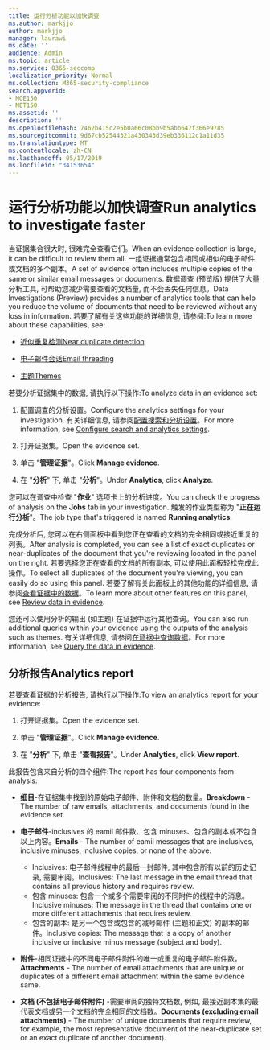 ```yaml
---
title: 运行分析功能以加快调查
ms.author: markjjo
author: markjjo
manager: laurawi
ms.date: ''
audience: Admin
ms.topic: article
ms.service: O365-seccomp
localization_priority: Normal
ms.collection: M365-security-compliance
search.appverid:
- MOE150
- MET150
ms.assetid: ''
description: ''
ms.openlocfilehash: 7462b415c2e5b0a66c08bb9b5abb647f366e9785
ms.sourcegitcommit: 9d67cb52544321a430343d39eb336112c1a11d35
ms.translationtype: MT
ms.contentlocale: zh-CN
ms.lasthandoff: 05/17/2019
ms.locfileid: "34153654"
---
```

# <a name="run-analytics-to-investigate-faster"></a><span data-ttu-id="93abb-102">运行分析功能以加快调查</span><span class="sxs-lookup"><span data-stu-id="93abb-102">Run analytics to investigate faster</span></span>

<span data-ttu-id="93abb-103">当证据集合很大时, 很难完全查看它们。</span><span class="sxs-lookup"><span data-stu-id="93abb-103">When an evidence collection is large, it can be difficult to review them all.</span></span> <span data-ttu-id="93abb-104">一组证据通常包含相同或相似的电子邮件或文档的多个副本。</span><span class="sxs-lookup"><span data-stu-id="93abb-104">A set of evidence often includes multiple copies of the same or similar email messages or documents.</span></span> <span data-ttu-id="93abb-105">数据调查 (预览版) 提供了大量分析工具, 可帮助您减少需要查看的文档量, 而不会丢失任何信息。</span><span class="sxs-lookup"><span data-stu-id="93abb-105">Data Investigations (Preview) provides a number of analytics tools that can help you reduce the volume of documents that need to be reviewed without any loss in information.</span></span> <span data-ttu-id="93abb-106">若要了解有关这些功能的详细信息, 请参阅:</span><span class="sxs-lookup"><span data-stu-id="93abb-106">To learn more about these capabilities, see:</span></span>

- [<span data-ttu-id="93abb-107">近似重复检测</span><span class="sxs-lookup"><span data-stu-id="93abb-107">Near duplicate detection</span></span>](near-duplicates.md)

- [<span data-ttu-id="93abb-108">电子邮件会话</span><span class="sxs-lookup"><span data-stu-id="93abb-108">Email threading</span></span>](email-threading.md)

- [<span data-ttu-id="93abb-109">主题</span><span class="sxs-lookup"><span data-stu-id="93abb-109">Themes</span></span>](themes.md)

<span data-ttu-id="93abb-110">若要分析证据集中的数据, 请执行以下操作:</span><span class="sxs-lookup"><span data-stu-id="93abb-110">To analyze data in an evidence set:</span></span>

1. <span data-ttu-id="93abb-111">配置调查的分析设置。</span><span class="sxs-lookup"><span data-stu-id="93abb-111">Configure the analytics settings for your investigation.</span></span> <span data-ttu-id="93abb-112">有关详细信息, 请参阅[配置搜索和分析设置](configure-search-analytics-settings.md)。</span><span class="sxs-lookup"><span data-stu-id="93abb-112">For more information, see [Configure search and analytics settings](configure-search-analytics-settings.md).</span></span>

2. <span data-ttu-id="93abb-113">打开证据集。</span><span class="sxs-lookup"><span data-stu-id="93abb-113">Open the evidence set.</span></span>

3. <span data-ttu-id="93abb-114">单击 "**管理证据**"。</span><span class="sxs-lookup"><span data-stu-id="93abb-114">Click **Manage evidence**.</span></span>

4. <span data-ttu-id="93abb-115">在 "**分析**" 下, 单击 "**分析**"。</span><span class="sxs-lookup"><span data-stu-id="93abb-115">Under **Analytics**, click **Analyze**.</span></span>

<span data-ttu-id="93abb-116">您可以在调查中检查 "**作业**" 选项卡上的分析进度。</span><span class="sxs-lookup"><span data-stu-id="93abb-116">You can check the progress of analysis on the **Jobs** tab in your investigation.</span></span> <span data-ttu-id="93abb-117">触发的作业类型称为 "**正在运行分析**"。</span><span class="sxs-lookup"><span data-stu-id="93abb-117">The job type that's triggered is named **Running analytics**.</span></span>

 <span data-ttu-id="93abb-118">完成分析后, 您可以在右侧面板中看到您正在查看的文档的完全相同或接近重复的列表。</span><span class="sxs-lookup"><span data-stu-id="93abb-118">After analysis is completed, you can see a list of exact duplicates or near-duplicates of the document that you're reviewing located in the panel on the right.</span></span> <span data-ttu-id="93abb-119">若要选择您正在查看的文档的所有副本, 可以使用此面板轻松完成此操作。</span><span class="sxs-lookup"><span data-stu-id="93abb-119">To select all duplicates of the document you're viewing, you can easily do so using this panel.</span></span> <span data-ttu-id="93abb-120">若要了解有关此面板上的其他功能的详细信息, 请参阅[查看证据中的数据](review-data-in-evidence.md)。</span><span class="sxs-lookup"><span data-stu-id="93abb-120">To learn more about other features on this panel, see [Review data in evidence](review-data-in-evidence.md).</span></span> 

<span data-ttu-id="93abb-121">您还可以使用分析的输出 (如主题) 在证据中运行其他查询。</span><span class="sxs-lookup"><span data-stu-id="93abb-121">You can also run additional queries within your evidence using the outputs of the analysis such as themes.</span></span> <span data-ttu-id="93abb-122">有关详细信息, 请参阅[在证据中查询数据](evidence-query.md)。</span><span class="sxs-lookup"><span data-stu-id="93abb-122">For more information, see [Query the data in evidence](evidence-query.md).</span></span>

## <a name="analytics-report"></a><span data-ttu-id="93abb-123">分析报告</span><span class="sxs-lookup"><span data-stu-id="93abb-123">Analytics report</span></span>

<span data-ttu-id="93abb-124">若要查看证据的分析报告, 请执行以下操作:</span><span class="sxs-lookup"><span data-stu-id="93abb-124">To view an analytics report for your evidence:</span></span>

1. <span data-ttu-id="93abb-125">打开证据集。</span><span class="sxs-lookup"><span data-stu-id="93abb-125">Open the evidence set.</span></span>

2. <span data-ttu-id="93abb-126">单击 "**管理证据**"。</span><span class="sxs-lookup"><span data-stu-id="93abb-126">Click **Manage evidence**.</span></span>

3. <span data-ttu-id="93abb-127">在 "**分析**" 下, 单击 "**查看报告**"。</span><span class="sxs-lookup"><span data-stu-id="93abb-127">Under **Analytics**, click **View report**.</span></span>

<span data-ttu-id="93abb-128">此报告包含来自分析的四个组件:</span><span class="sxs-lookup"><span data-stu-id="93abb-128">The report has four components from analysis:</span></span>

- <span data-ttu-id="93abb-129">**细目**-在证据集中找到的原始电子邮件、附件和文档的数量。</span><span class="sxs-lookup"><span data-stu-id="93abb-129">**Breakdown** - The number of raw emails, attachments, and documents found in the evidence set.</span></span>

- <span data-ttu-id="93abb-130">**电子邮件**-inclusives 的 eamil 邮件数、包含 minuses、包含的副本或不包含以上内容。</span><span class="sxs-lookup"><span data-stu-id="93abb-130">**Emails** - The number of eamil messages that are inclusives, inclusive minuses, inclusive copies, or none of the above.</span></span>
   - <span data-ttu-id="93abb-131">Inclusives: 电子邮件线程中的最后一封邮件, 其中包含所有以前的历史记录, 需要审阅。</span><span class="sxs-lookup"><span data-stu-id="93abb-131">Inclusives: The last message in the email thread that contains all previous history and requires review.</span></span>
   - <span data-ttu-id="93abb-132">包含 minuses: 包含一个或多个需要审阅的不同附件的线程中的消息。</span><span class="sxs-lookup"><span data-stu-id="93abb-132">Inclusive minuses: The message in the thread that contains one or more different attachments that requires review.</span></span>
   - <span data-ttu-id="93abb-133">包含的副本: 是另一个包含或包含的减号邮件 (主题和正文) 的副本的邮件。</span><span class="sxs-lookup"><span data-stu-id="93abb-133">Inclusive copies: The message that is a copy of another inclusive or inclusive minus message (subject and body).</span></span>

- <span data-ttu-id="93abb-134">**附件**-相同证据中的不同电子邮件附件的唯一或重复的电子邮件附件数。</span><span class="sxs-lookup"><span data-stu-id="93abb-134">**Attachments** - The number of email attachments that are unique or duplicates of a different email attachment within the same evidence same.</span></span>

- <span data-ttu-id="93abb-135">**文档 (不包括电子邮件附件)** -需要审阅的独特文档数, 例如, 最接近副本集的最代表文档或另一个文档的完全相同的文档数。</span><span class="sxs-lookup"><span data-stu-id="93abb-135">**Documents (excluding email attachments)** - The number of unique documents that require review, for example, the most representative document of the near-duplicate set or an exact duplicate of another document).</span></span>